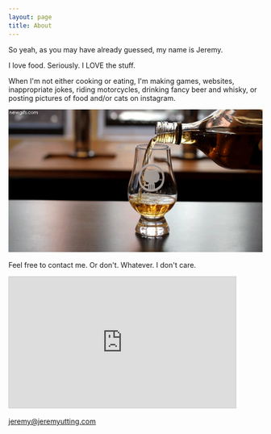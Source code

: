 ```yaml
---
layout: page
title: About
---
```


So yeah, as you may have already guessed, my name is Jeremy.

I love food. Seriously. I LOVE the stuff.

When I'm not either cooking or eating, I'm making games, websites, inappropriate jokes, riding motorcycles, drinking fancy beer and whisky, or posting pictures of food and/or cats on instagram.

![Nectar of the Gods.](/images/infinite_whisky.gif)

Feel free to contact me. Or don't. Whatever. I don't care.

<iframe width="450" height="260" style="border: 1px solid #cccccc;" src="https://thingspeak.com/apps/plugins/58921"></iframe>

[jeremy@jeremyutting.com](mailto:jeremy@jeremyutting.com)
